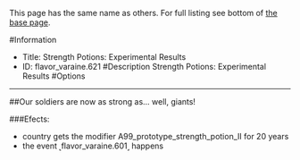 This page has the same name as others. For full listing see bottom of [the base page](strength_potions_experimental_results.md).

#Information
 - Title: Strength Potions: Experimental Results
 - ID: flavor_varaine.621
#Description
Strength Potions: Experimental Results
#Options

___
##Our soldiers are now as strong as... well, giants!

###Efects:<ul><li>country gets the modifier A99_prototype_strength_potion_II for 20 years</li><li>the event ˻flavor_varaine.601˼ happens</li></ul>
